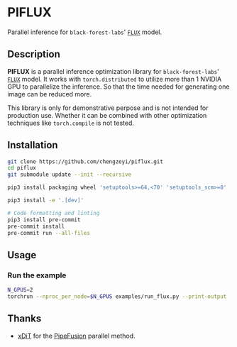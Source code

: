 # PIFLUX

Parallel inference for `black-forest-labs`' [`FLUX`](https://huggingface.co/black-forest-labs/FLUX.1-dev) model.

## Description

**PIFLUX** is a parallel inference optimization library for `black-forest-labs`' [`FLUX`](https://huggingface.co/black-forest-labs/FLUX.1-dev) model. It works with `torch.distributed` to utilize more than 1 NVIDIA GPU to parallelize the inference. So that the time needed for generating one image can be reduced more.

This library is only for demonstrative perpose and is not intended for production use. Whether it can be combined with other optimization techniques like `torch.compile` is not tested.

## Installation

```bash
git clone https://github.com/chengzeyi/piflux.git
cd piflux
git submodule update --init --recursive

pip3 install packaging wheel 'setuptools>=64,<70' 'setuptools_scm>=8'

pip3 install -e '.[dev]'

# Code formatting and linting
pip3 install pre-commit
pre-commit install
pre-commit run --all-files
```

## Usage

### Run the example

```bash
N_GPUS=2
torchrun --nproc_per_node=$N_GPUS examples/run_flux.py --print-output
```

## Thanks

- [xDiT](https://github.com/xdit-project/xDiT) for the [PipeFusion](https://github.com/xdit-project/xDiT/blob/main/docs/methods/pipefusion.md) parallel method.
